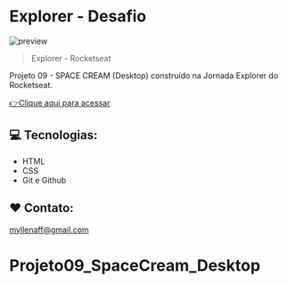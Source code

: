 # Explorer - Desafio

![preview](.github/preview.gif)

> Explorer - Rocketseat

Projeto 09 - SPACE CREAM (Desktop) construído na Jornada Explorer do Rocketseat.

[👉Clique aqui para acessar](https://myllenaff.github.io/Projeto09_SpaceCream_desktop/)

## 💻 Tecnologias:

- HTML
- CSS
- Git e Github

## ❤ Contato:

myllenaff@gmail.com
# Projeto09_SpaceCream_Desktop
